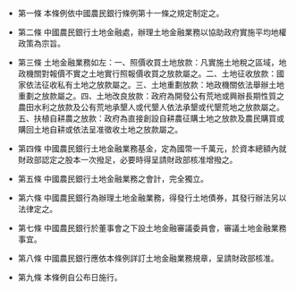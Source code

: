 * 第一條 本條例依中國農民銀行條例第十一條之規定制定之。

* 第二條 中國農民銀行土地金融處，辦理土地金融業務以協助政府實施平均地權政策為宗旨。

* 第三條 土地金融業務如左：一、照價收買土地放款：凡實施土地稅之區域，地政機關對報價不實之土地實行照報價收買之放款屬之。二、土地征收放款：國家依法征收私有土地之放款屬之。三、土地重劃放款：地政機關依法舉辦土地重劃之放款屬之。四、土地改良放款：政府為開發公有荒地或興辦長期性質之農田水利之放款及公有荒地承墾人或代墾人依法承墾或代墾荒地之放款屬之。五、扶植自耕農之放款：政府為直接創設自耕農征購土地之放款及農民購買或購回土地自耕或依法呈准徵收土地之放款屬之。

* 第四條 中國農民銀行土地金融業務基金，定為國幣一千萬元，於資本總額內就財政部認定之股本一次撥足，必要時得呈請財政部核准增撥之。

* 第五條 中國農民銀行土地金融業務之會計，完全獨立。

* 第六條 中國農民銀行為辦理土地金融業務，得發行土地債券，其發行辦法另以法律定之。

* 第七條 中國農民銀行於董事會之下設土地金融審議委員會，審議土地金融業務事宜。

* 第八條 中國農民銀行應依本條例詳訂土地金融業務規章，呈請財政部核准。

* 第九條 本條例自公布日施行。

